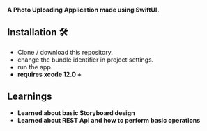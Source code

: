 #### A Photo Uploading Application made using SwiftUI.

## Installation 🛠
 - Clone / download this repository.
 - change the bundle identifier in project settings.
 - run the app.
 - <b> requires xcode 12.0 + <b>
  
## Learnings  
  - Learned about basic Storyboard design
  - Learned about REST Api and how to perform basic operations
